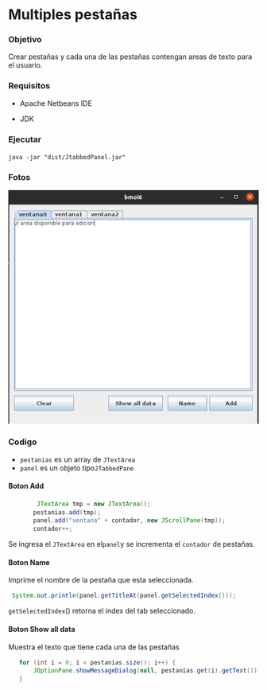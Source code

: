 # Multiples pestañas 

### Objetivo

Crear pestañas y cada una de las pestañas contengan areas de texto para el usuario.

### Requisitos

- Apache Netbeans IDE

- JDK

### Ejecutar

`java -jar "dist/JtabbedPanel.jar"  `

### Fotos

![](fotos/UI.png)

### Codigo

- `pestanias` es un array de `JTextArea`
- `panel` es un objeto tipo`JTabbedPane`

#### Boton Add

```java
		JTextArea tmp = new JTextArea();
​       pestanias.add(tmp);
​       panel.add("ventana" + contador, new JScrollPane(tmp));
​       contador++;
```

Se ingresa el `JTextArea` en el`panel`y se incrementa el `contador` de pestañas.

#### Boton Name

Imprime el nombre de la pestaña que esta seleccionada.

```java
 System.out.println(panel.getTitleAt(panel.getSelectedIndex()));
```

`getSelectedIndex`() retorna el index del tab seleccionado.

#### Boton Show all data

Muestra el texto que tiene cada una de las pestañas

```java
   for (int i = 0; i < pestanias.size(); i++) {
       JOptionPane.showMessageDialog(null, pestanias.get(i).getText());
   }
```
